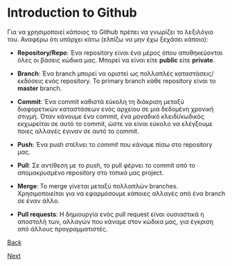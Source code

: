 # Introduction to Github

Για να χρησιμοποιεί κάποιος το Github πρέπει να γνωρίζει το λεξιλόγιο του. Αναφέρω ότι υπάρχει κάτω (ελπίζω να μην έχω ξεχάσει κάποιο):

* **Repository/Repo**: Ένα repository είναι ένα μέρος όπου αποθηκεύονται όλες οι βάσεις κώδικα μας. Μπορεί να είναι  είτε **public** είτε **private**.

* **Branch**: Ένα branch μπορεί να οριστεί ως πολλαπλές καταστάσεις/εκδόσεις ενός repository. Το primary branch κάθε repository είναι το **master** branch.

* **Commit**: Ένα commit καθιστά εύκολη τη διάκριση μεταξύ διαφορετικών καταστάσεων ενός αρχείου σε μια δεδομένη χρονική στιγμή. Όταν κάνουμε ένα commit, ένα μοναδικό κλειδί/κωδικός εκχωρείται σε αυτό το commit, ώστε να είναι εύκολο να ελέγξουμε ποιες αλλαγές έγιναν σε αυτό το commit.

* **Push**: Ένα push στέλνει το *commit* που κάναμε πίσω στο repository μας.

* **Pull**: Σε αντίθεση με το *push*, το pull φέρνει το commit από το απομακρυσμένο repository στο τοπικό μας project.

* **Merge**: Το merge γίνεται μεταξύ πολλαπλών branches. Χρησιμοποιείται για να εφαρμόσουμε κάποιες αλλαγές από ένα branch σε έναν άλλο.

* **Pull requests**: Η δημιουργία ενός pull request είναι ουσιαστικά η αποστολή των, αλλαγών που κάναμε στον κώδικα μας, για έγκριση από άλλους προγραμματιστές.

[Back](https://github.com/unipi-projects/extras/blob/main/Other/Git/Installing%20Git/README.md)

[Next](https://github.com/unipi-projects/extras/blob/main/Other/Git/Setting%20up%20a%20GitHub%20Repository/README.md)
